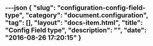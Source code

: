 ---json
{
    "slug": "configuration-config-field-type",
    "category": "document.configuration",
    "tag": [],
    "layout": "docs-item.html",
    "title": "Config Field type",
    "description": "",
    "date": "2016-08-26 17:20:15"
}
---
